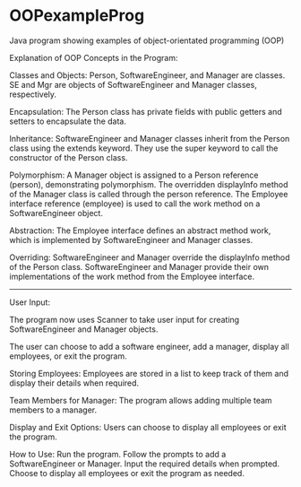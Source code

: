 # OOPexampleProg
Java program showing examples of object-orientated programming (OOP)

Explanation of OOP Concepts in the Program:

Classes and Objects:
Person, SoftwareEngineer, and Manager are classes.
SE and Mgr are objects of SoftwareEngineer and Manager classes, respectively.

Encapsulation:
The Person class has private fields with public getters and setters to encapsulate the data.

Inheritance:
SoftwareEngineer and Manager classes inherit from the Person class using the extends keyword.
They use the super keyword to call the constructor of the Person class.

Polymorphism:
A Manager object is assigned to a Person reference (person), demonstrating polymorphism.
The overridden displayInfo method of the Manager class is called through the person reference.
The Employee interface reference (employee) is used to call the work method on a SoftwareEngineer object.

Abstraction:
The Employee interface defines an abstract method work, which is implemented by SoftwareEngineer and Manager classes.

Overriding:
SoftwareEngineer and Manager override the displayInfo method of the Person class.
SoftwareEngineer and Manager provide their own implementations of the work method from the Employee interface.

----------------------------------------------------------------------------------------------------
User Input:

The program now uses Scanner to take user input for creating SoftwareEngineer and Manager objects.

The user can choose to add a software engineer, add a manager, display all employees, or exit the program.

Storing Employees:
Employees are stored in a list to keep track of them and display their details when required.

Team Members for Manager:
The program allows adding multiple team members to a manager.

Display and Exit Options:
Users can choose to display all employees or exit the program.

How to Use:
Run the program.
Follow the prompts to add a SoftwareEngineer or Manager.
Input the required details when prompted.
Choose to display all employees or exit the program as needed.
